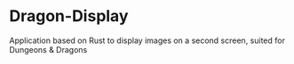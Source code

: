 # Dragon-Display
Application based on Rust to display images on a second screen, suited for Dungeons &amp; Dragons
